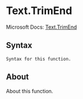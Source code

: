 ---
---

# Text.TrimEnd

Microsoft Docs: [Text.TrimEnd](https://docs.microsoft.com/en-us/powerquery-m/text-trimend)

## Syntax

```
Syntax for this function.
```

## About

About this function.

